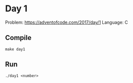 # Day 1

Problem: https://adventofcode.com/2017/day/1
Language: C

## Compile

    make day1

## Run

    ./day1 <number>
